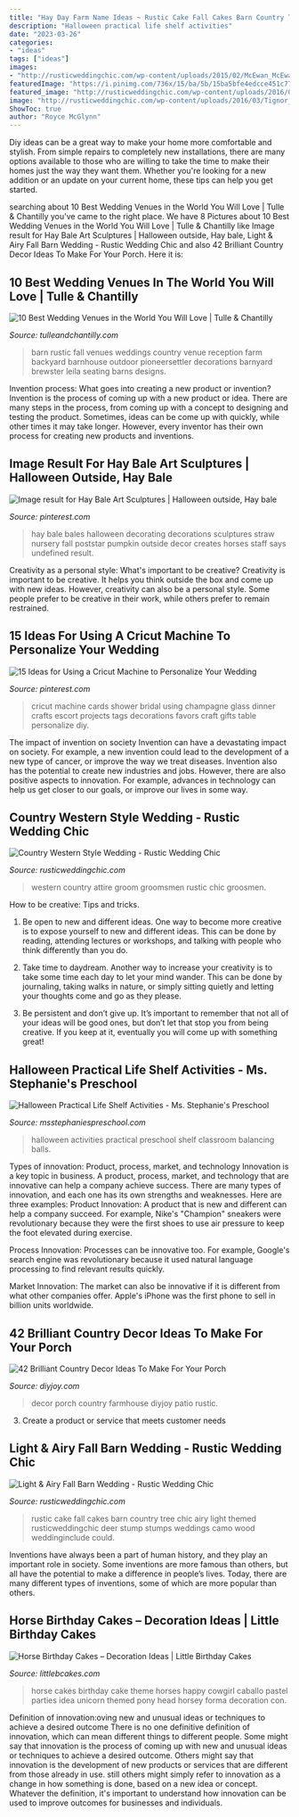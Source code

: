 ```yaml
---
title: "Hay Day Farm Name Ideas ~ Rustic Cake Fall Cakes Barn Country Tree Chic Airy Light Themed Rusticweddingchic Deer Stump Stumps Weddings Camo Wood Weddinginclude Could"
description: "Halloween practical life shelf activities"
date: "2023-03-26"
categories:
- "ideas"
tags: ["ideas"]
images:
- "http://rusticweddingchic.com/wp-content/uploads/2015/02/McEwan_McEwan_Katherine_Rose_Photography_McEwanWedding145_low.jpg"
featuredImage: "https://i.pinimg.com/736x/15/ba/5b/15ba5bfe4edcce451c77daba890708e4.jpg"
featured_image: "http://rusticweddingchic.com/wp-content/uploads/2016/03/Tignor_Carroll_Kim_Stockwell_Photography_KSP9294_low-590x884.jpg"
image: "http://rusticweddingchic.com/wp-content/uploads/2016/03/Tignor_Carroll_Kim_Stockwell_Photography_KSP9294_low-590x884.jpg"
ShowToc: true
author: "Royce McGlynn"
---
```



Diy ideas can be a great way to make your home more comfortable and stylish. From simple repairs to completely new installations, there are many options available to those who are willing to take the time to make their homes just the way they want them. Whether you're looking for a new addition or an update on your current home, these tips can help you get started.

	

		
searching about 10 Best Wedding Venues in the World You Will Love | Tulle &amp; Chantilly you've came to the right place. We have 8 Pictures about 10 Best Wedding Venues in the World You Will Love | Tulle &amp; Chantilly like Image result for Hay Bale Art Sculptures | Halloween outside, Hay bale, Light &amp; Airy Fall Barn Wedding - Rustic Wedding Chic and also 42 Brilliant Country Decor Ideas To Make For Your Porch. Here it is:
		
    
## 10 Best Wedding Venues In The World You Will Love | Tulle &amp; Chantilly

<img loading=lazy src="http://www.tulleandchantilly.com/blog/wp-content/uploads/2015/08/rustic-barn-wedding-venue-idea-for-fall-country-weddings.jpg" onerror="this.onerror=null;this.src='https://tse2.mm.bing.net/th?id=OIP.5yztXVTEVnTiZF9UR9IXUQHaLJ&amp;pid=15.1';" alt="10 Best Wedding Venues in the World You Will Love | Tulle &amp; Chantilly">

_Source: tulleandchantilly.com_

>barn rustic fall venues weddings country venue reception farm backyard barnhouse outdoor pioneersettler decorations barnyard brewster leila seating barns designs. 

	

Invention process: What goes into creating a new product or invention?
Invention is the process of coming up with a new product or idea. There are many steps in the process, from coming up with a concept to designing and testing the product. Sometimes, ideas can be come up with quickly, while other times it may take longer. However, every inventor has their own process for creating new products and inventions.

    
## Image Result For Hay Bale Art Sculptures | Halloween Outside, Hay Bale

<img loading=lazy src="https://i.pinimg.com/736x/15/ba/5b/15ba5bfe4edcce451c77daba890708e4.jpg" onerror="this.onerror=null;this.src='https://tse4.mm.bing.net/th?id=OIP.JD8DvULuyLDqyXMkzVZNZQHaJv&amp;pid=15.1';" alt="Image result for Hay Bale Art Sculptures | Halloween outside, Hay bale">

_Source: pinterest.com_

>hay bale bales halloween decorating decorations sculptures straw nursery fall poststar pumpkin outside decor creates horses staff says undefined result. 

	

Creativity as a personal style: What's important to be creative?
Creativity is important to be creative. It helps you think outside the box and come up with new ideas. However, creativity can also be a personal style. Some people prefer to be creative in their work, while others prefer to remain restrained.

    
## 15 Ideas For Using A Cricut Machine To Personalize Your Wedding

<img loading=lazy src="https://i.pinimg.com/736x/e4/25/db/e425db32202828ce2dbc8eb8d5e9943e--wedding-dinner-wedding-day.jpg" onerror="this.onerror=null;this.src='https://tse4.mm.bing.net/th?id=OIP.9t1nhy35THntWNosp6YZ_QHaLG&amp;pid=15.1';" alt="15 Ideas for Using a Cricut Machine to Personalize Your Wedding">

_Source: pinterest.com_

>cricut machine cards shower bridal using champagne glass dinner crafts escort projects tags decorations favors craft gifts table personalize diy. 

	

The impact of invention on society
Invention can have a devastating impact on society. For example, a new invention could lead to the development of a new type of cancer, or improve the way we treat diseases. Invention also has the potential to create new industries and jobs. However, there are also positive aspects to innovation. For example, advances in technology can help us get closer to our goals, or improve our lives in some way.

    
## Country Western Style Wedding - Rustic Wedding Chic

<img loading=lazy src="http://rusticweddingchic.com/wp-content/uploads/2015/02/McEwan_McEwan_Katherine_Rose_Photography_McEwanWedding145_low.jpg" onerror="this.onerror=null;this.src='https://tse2.mm.bing.net/th?id=OIP.3GheZxmjnn5bmYiQ7Fw35gHaE8&amp;pid=15.1';" alt="Country Western Style Wedding - Rustic Wedding Chic">

_Source: rusticweddingchic.com_

>western country attire groom groomsmen rustic chic groosmen. 

	

How to be creative: Tips and tricks.
1. Be open to new and different ideas. One way to become more creative is to expose yourself to new and different ideas. This can be done by reading, attending lectures or workshops, and talking with people who think differently than you do.
2. Take time to daydream. Another way to increase your creativity is to take some time each day to let your mind wander. This can be done by journaling, taking walks in nature, or simply sitting quietly and letting your thoughts come and go as they please.

3. Be persistent and don’t give up. It’s important to remember that not all of your ideas will be good ones, but don’t let that stop you from being creative. If you keep at it, eventually you will come up with something great!

    
## Halloween Practical Life Shelf Activities - Ms. Stephanie&#039;s Preschool

<img loading=lazy src="http://msstephaniespreschool.com/wp-content/uploads/2016/09/Halloween-Practical-Life-Activities-for-the-Preschool-Classroom-Shelf-Balancing-Halloween-Balls--1024x880.jpg" onerror="this.onerror=null;this.src='https://tse3.mm.bing.net/th?id=OIP.MwlbVxib_suwGn7QfJiFcgHaGX&amp;pid=15.1';" alt="Halloween Practical Life Shelf Activities - Ms. Stephanie&#039;s Preschool">

_Source: msstephaniespreschool.com_

>halloween activities practical preschool shelf classroom balancing balls. 

	

Types of innovation: Product, process, market, and technology
Innovation is a key topic in business. A product, process, market, and technology that are innovative can help a company achieve success. There are many types of innovation, and each one has its own strengths and weaknesses. Here are three examples: 
Product Innovation: A product that is new and different can help a company succeed. For example, Nike's "Champion" sneakers were revolutionary because they were the first shoes to use air pressure to keep the foot elevated during exercise.

Process Innovation: Processes can be innovative too. For example, Google's search engine was revolutionary because it used natural language processing to find relevant results quickly.

Market Innovation: The market can also be innovative if it is different from what other companies offer. Apple's iPhone was the first phone to sell in billion units worldwide.

    
## 42 Brilliant Country Decor Ideas To Make For Your Porch

<img loading=lazy src="http://diyjoy.com/wp-content/uploads/2017/05/Farmhouse-Porch-Decor.jpg" onerror="this.onerror=null;this.src='https://tse4.mm.bing.net/th?id=OIP.NZuWa6p6xENWBqw_wsmUSQHaN9&amp;pid=15.1';" alt="42 Brilliant Country Decor Ideas To Make For Your Porch">

_Source: diyjoy.com_

>decor porch country farmhouse diyjoy patio rustic. 

	

3. Create a product or service that meets customer needs

    
## Light &amp; Airy Fall Barn Wedding - Rustic Wedding Chic

<img loading=lazy src="http://rusticweddingchic.com/wp-content/uploads/2016/03/Tignor_Carroll_Kim_Stockwell_Photography_KSP9294_low-590x884.jpg" onerror="this.onerror=null;this.src='https://tse2.mm.bing.net/th?id=OIP._DLRiZlJ3yW-LyTVxK1DSAHaLG&amp;pid=15.1';" alt="Light &amp; Airy Fall Barn Wedding - Rustic Wedding Chic">

_Source: rusticweddingchic.com_

>rustic cake fall cakes barn country tree chic airy light themed rusticweddingchic deer stump stumps weddings camo wood weddinginclude could. 

	

Inventions have always been a part of human history, and they play an important role in society. Some inventions are more famous than others, but all have the potential to make a difference in people’s lives. Today, there are many different types of inventions, some of which are more popular than others.

    
## Horse Birthday Cakes – Decoration Ideas | Little Birthday Cakes

<img loading=lazy src="http://www.littlebcakes.com/wp-content/uploads/2014/01/Horse-Birthday-Cakes.jpg" onerror="this.onerror=null;this.src='https://tse3.mm.bing.net/th?id=OIP.VEX4sbyCVWXT0n1UoDJrXAHaHe&amp;pid=15.1';" alt="Horse Birthday Cakes – Decoration Ideas | Little Birthday Cakes">

_Source: littlebcakes.com_

>horse cakes birthday cake theme horses happy cowgirl caballo pastel parties idea unicorn themed pony head horsey forma decoration con. 

	

Definition of innovation:oving new and unusual ideas or techniques to achieve a desired outcome
There is no one definitive definition of innovation, which can mean different things to different people. Some might say that innovation is the process of coming up with new and unusual ideas or techniques to achieve a desired outcome. Others might say that innovation is the development of new products or services that are different from those already in use. still others might simply refer to innovation as a change in how something is done, based on a new idea or concept. Whatever the definition, it's important to understand how innovation can be used to improve outcomes for businesses and individuals.

